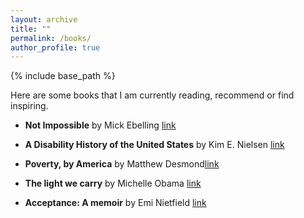 ```yaml
---
layout: archive
title: ""
permalink: /books/
author_profile: true
---
```


{% include base_path %}

Here are some books that I am currently reading, recommend or find inspiring.


- **Not Impossible**  by Mick Ebelling [link](https://www.amazon.com/NOT-IMPOSSIBLE/dp/B016MNTVEY)

- **A Disability History of the United States** by Kim E. Nielsen [link](https://www.amazon.com/Disability-History-United-ReVisioning-American/dp/0807022047/ref=sr_1_1?crid=2VNBAXN0X4HCK&dib=eyJ2IjoiMSJ9.iZGNk5-A2P5C09o7HXtGs1eVpTNnczIzN6vmMw2OcnR6RCI5l5HCo4PuEImOPThPCAXDxuYFTQSrZq8k6Pct9Va8kw4Hgcr2Dl34fRDWI-QU3CpMwQTMqIW1DhCR6IUwAHyTLnm47ZTkYoQeTNRix0kU4iTkm5wsZ_8VAzkgPWSfEyI7vdvN-I48mMLDwvBSDWu2QpIHnP4jmBrxlNhCgaFv2pSNyAv49KWKwCbh8qI.2zBAfeSDWDhmWgbbTtXgLsLt-qw2q36QcxEDF5ft4-o&dib_tag=se&keywords=a+disability+history+of+united+states&qid=1728663330&s=books&sprefix=a+disability+history+of+united+states%2Cstripbooks%2C101&sr=1-1)

- **Poverty, by America** by Matthew Desmond[link](https://www.amazon.com/Poverty-America-Matthew-Desmond/dp/0593239911/ref=sr_1_1?crid=1XLC1QP1NJHP7&dib=eyJ2IjoiMSJ9.87J0qmKaB5Vg_aHw0m4td3TSXPojrQP0CZOmV7iIV4mPJeCkwcgwLZjMhuynAllIszUB1zVKMUVCuiyhPaWEM3ac5tsNUj_lQuzJs5kwG09eV_b_Bx9NfkZgRHQ6v5R0ANtviRwKwjT_4r-7YQhL2X2QB5TedPmwqhQZK3Csj6JGZNUvaOIPGdtWOzAYqqpBHCOH0bM0uFM22KFqwS-2siOnT-qNdqIa3Ix1d57BfbU.tDFf3HKPb3k7RO7z6zmdj-uo2W9whYmYXMbFG20PpUY&dib_tag=se&keywords=poverty+by+america&qid=1728664005&s=books&sprefix=povert%2Cstripbooks%2C110&sr=1-1)

- **The light we carry** by Michelle Obama [link](https://www.amazon.com/the-light-we-carry/dp/0593237463/ref=sr_1_1?crid=9T7K5YZ3OLDT&dib=eyJ2IjoiMSJ9.bhf3jjBTipb65xq6xE346r6OyEybsfXVfiR5eNqAGikVbIudhbc4xacgRrciHCNBixCQi98bhsFzdkNJBhBPaI513Do2HhtZDf2JSkkYtjwgqrYy3yszQ8cgDVBQBW2iO_Bq79A7N0k2Cqb0nYdsgP6tB6aabWfdf1g4F0a8BLMOLIAR0psWRkeQ6t2jA1SnsI4j1QZu8xTx1gCfpoLDObza7imuHMjhWrNloOE494Q.Hv7x6a6d1t5XItWsbKHzQ_MrLt7kF0F0lzT9x9p2weQ&dib_tag=se&keywords=the+light+we+carry+michelle+obama&qid=1728664055&s=books&sprefix=the+light+we%2Cstripbooks%2C113&sr=1-1) 

- **Acceptance: A memoir** by Emi Nietfield [link](https://www.amazon.com/Acceptance-Memoir-Emi-Nietfeld/dp/0593489470/ref=asc_df_0593489470/?tag=hyprod-20&linkCode=df0&hvadid=693301184130&hvpos=&hvnetw=g&hvrand=2863716111642964879&hvpone=&hvptwo=&hvqmt=&hvdev=c&hvdvcmdl=&hvlocint=&hvlocphy=9021716&hvtargid=pla-1793599443792&psc=1&mcid=9e70ef28d26d349197c064d12a36dcf0)


  
